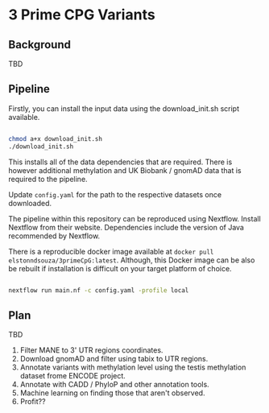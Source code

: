 # 3 Prime CPG Variants

## Background

TBD


## Pipeline

Firstly, you can install the input data using the download_init.sh script available.

```bash

chmod a+x download_init.sh
./download_init.sh

```

This installs all of the data dependencies that are required. There is however additional methylation and UK Biobank / gnomAD data that is required to the pipeline.

Update `config.yaml` for the path to the respective datasets once downloaded.

The pipeline within this repository can be reproduced using Nextflow. Install Nextflow from their website. Dependencies include the version of Java recommended by Nextflow.

There is a reproducible docker image available at `docker pull elstonndsouza/3primeCpG:latest`. Although, this Docker image can be also be rebuilt if installation is difficult on your target platform of choice.

```bash

nextflow run main.nf -c config.yaml -profile local

```

## Plan

TBD

1. Filter MANE to 3' UTR regions coordinates.
2. Download gnomAD and filter using tabix to UTR regions.
3. Annotate variants with methylation level using the testis methylation dataset frome ENCODE project.
4. Annotate with CADD / PhyloP and other annotation tools.
5. Machine learning on finding those that aren't observed.
6. Profit??
